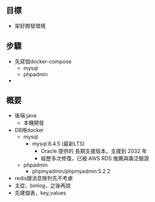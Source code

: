 ## 目標
- 架好開發環境

## 步驟
- 先寫個docker-compose
  - mysql
  - phpadmin
- 

## 概要
- 後端:java
  - 本機開發
- DB用docker
  - mysql
    - mysql:8.4.5 (最新LTS)
      - Oracle 提供的 長期支援版本，支援到 2032 年
      - 經歷多次修復，已被 AWS RDS 推薦與廣泛驗證
  - phpadmin
    - phpmyadmin/phpmyadmin:5.2.2	
- redis跟消息隊列先不考慮
- 主從、binlog，之後再說
- 先建個表，key_values
